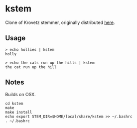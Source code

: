kstem
=====
Clone of Krovetz stemmer, originally distributed [here](http://lexicalresearch.com/software.html).

## Usage

```
> echo hollies | kstem
holly

> echo the cats run up the hills | kstem
the cat run up the hill

```

## Notes

Builds on OSX.  

```
cd kstem
make
make install
echo export STEM_DIR=$HOME/local/share/kstem >> ~/.bashrc
. ~/.bashrc
```